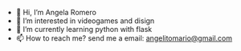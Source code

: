 - 👋 Hi, I’m Angela Romero
- 👀 I’m interested in videogames and disign 
- 🌱 I’m currently learning python with flask
- 📫 How to reach me? send me a email: angelitomario@gmail.com

<!---
RARA12VL/RARA12VL is a ✨ special ✨ repository because its `README.md` (this file) appears on your GitHub profile.
You can click the Preview link to take a look at your changes.
--->
